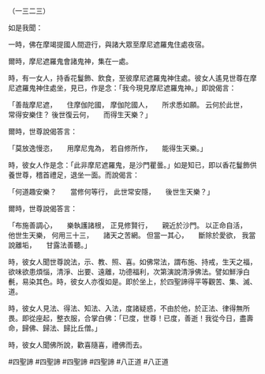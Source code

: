 （一三二三）

如是我聞：

一時，佛在摩竭提國人間遊行，與諸大眾至摩尼遮羅鬼住處夜宿。

爾時，摩尼遮羅鬼會諸鬼神，集在一處。

時，有一女人，持香花鬘飾、飲食，至彼摩尼遮羅鬼神住處。彼女人遙見世尊在摩尼遮羅鬼神住處坐，見已，作是念：「我今現見摩尼遮羅鬼神。」即說偈言：

「善哉摩尼遮，　　住摩伽陀國，
摩伽陀國人，　　所求悉如願。
云何於此世，　　常得安樂住？
後世復云何，　　而得生天樂？」

爾時，世尊說偈答言：

「莫放逸慢恣，　　用摩尼鬼為，
若自修所作，　　能得生天樂。」

時，彼女人作是念：「此非摩尼遮羅鬼，是沙門瞿曇。」如是知已，即以香花鬘飾供養世尊，稽首禮足，退坐一面。而說偈言：

「何道趣安樂？　　當修何等行，
此世常安隱，　　後世生天樂？」

爾時，世尊說偈答言：

「布施善調心，　　樂執護諸根，
正見修賢行，　　親近於沙門。
以正命自活，　　他世生天樂，
何用三十三，　　諸天之苦網。
但當一其心，　　斷除於愛欲，
我當說離垢，　　甘露法善聽。」

時，彼女人聞世尊說法，示、教、照、喜。如佛常法，謂布施、持戒，生天之福，欲味欲患煩惱，清淨、出要、遠離，功德福利，次第演說清淨佛法。譬如鮮淨白㲲，易染其色。時，彼女人亦復如是。即於坐上，於四聖諦得平等觀苦、集、滅、道。

時，彼女人見法、得法、知法、入法，度諸疑惑，不由於他，於正法、律得無所畏。即從座起，整衣服，合掌白佛：「已度，世尊！已度，善逝！我從今日，盡壽命，歸佛、歸法、歸比丘僧。」

時，彼女人聞佛所說，歡喜隨喜，禮佛而去。






#四聖諦
#四聖諦
#四聖諦
#四聖諦
#八正道
#八正道
